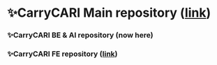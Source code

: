 # ✨CarryCARI Main repository ([link](https://github.com/2022-SiliconValleyInternship-team-G))

### ✨CarryCARI BE & AI repository (now here)

### ✨CarryCARI FE repository ([link](https://github.com/2022-SiliconValleyInternship-team-G/CarryCARI-FE))

